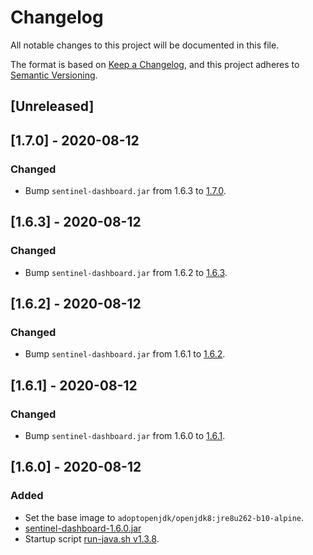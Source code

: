# Changelog
All notable changes to this project will be documented in this file.

The format is based on [Keep a Changelog](https://keepachangelog.com/en/1.0.0/),
and this project adheres to [Semantic Versioning](https://semver.org/spec/v2.0.0.html).

## [Unreleased]

## [1.7.0] - 2020-08-12
### Changed
- Bump `sentinel-dashboard.jar` from 1.6.3 to [1.7.0](https://github.com/alibaba/Sentinel/releases/download/1.7.0/sentinel-dashboard-1.7.0.jar).

## [1.6.3] - 2020-08-12
### Changed
- Bump `sentinel-dashboard.jar` from 1.6.2 to [1.6.3](https://github.com/alibaba/Sentinel/releases/download/1.6.3/sentinel-dashboard-1.6.3.jar).

## [1.6.2] - 2020-08-12
### Changed
- Bump `sentinel-dashboard.jar` from 1.6.1 to [1.6.2](https://github.com/alibaba/Sentinel/releases/download/1.6.2/sentinel-dashboard-1.6.2.jar).

## [1.6.1] - 2020-08-12
### Changed
- Bump `sentinel-dashboard.jar` from 1.6.0 to [1.6.1](https://github.com/alibaba/Sentinel/releases/download/1.6.1/sentinel-dashboard-1.6.1.jar).

## [1.6.0] - 2020-08-12
### Added
- Set the base image to `adoptopenjdk/openjdk8:jre8u262-b10-alpine`.
- [sentinel-dashboard-1.6.0.jar](https://github.com/alibaba/Sentinel/releases/download/1.6.0/sentinel-dashboard-1.6.0.jar)
- Startup script [run-java.sh v1.3.8](https://github.com/fabric8io-images/run-java-sh/blob/v1.3.8/fish-pepper/run-java-sh/fp-files/run-java.sh).
